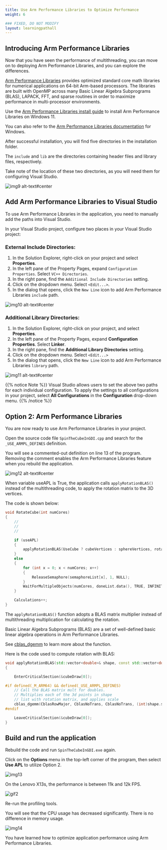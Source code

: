 ```yaml
---
title: Use Arm Performance Libraries to Optimize Performance
weight: 6

### FIXED, DO NOT MODIFY
layout: learningpathall
---
```


## Introducing Arm Performance Libraries

Now that you have seen the performance of multithreading, you can move on to deploying Arm Performance Libraries, and you can explore the differences. 

[Arm Performance Libraries](https://developer.arm.com/Tools%20and%20Software/Arm%20Performance%20Libraries) provides optimized standard core math libraries for numerical applications on 64-bit Arm-based processors. The libraries are built with OpenMP across many Basic Linear Algebra Subprograms (BLAS), LAPACK, FFT, and sparse routines in order to maximize performance in multi-processor environments.

Use the [Arm Performance Libraries install guide](/install-guides/armpl/) to install Arm Performance Libraries on Windows 11. 

You can also refer to the [Arm Performance Libraries documentation](https://developer.arm.com/documentation/109361/latest/) for Windows. 

After successful installation, you will find five directories in the installation folder. 

The `include` and `lib` are the directories containing header files and library files, respectively. 

Take note of the location of these two directories, as you will need them for configuring Visual Studio.

 ![img9 alt-text#center](./figures/apl_directory.png "Figure 9: Arm Performance Libraries Directory.")

## Add Arm Performance Libraries to Visual Studio

To use Arm Performance Libraries in the application, you need to manually add the paths into Visual Studio.

In your Visual Studio project, configure two places  in your Visual Studio project:

### External Include Directories:

1. In the Solution Explorer, right-click on your project and select **Properties**. 
2. In the left pane of the Property Pages, expand `Configuration Properties`. Select `VC++ Directories`.
3. In the right pane, find the `Additional Include Directories` setting.
4. Click on the dropdown menu. Select `<Edit...>`.
5. In the dialog that opens, click the `New Line` icon to add Arm Performance Libraries `include` path.

![img10 alt-text#center](./figures/ext_include.png "Figure 10: External Include Directories.")
 
### Additional Library Directories:

1. In the Solution Explorer, right-click on your project, and select **Properties**. 
2. In the left pane of the Property Pages, expand **Configuration Properties**. Select **Linker**.
3. In the right pane, find the **Additional Library Directories** setting.
4. Click on the dropdown menu. Select `<Edit...>`
5. In the dialog that opens, click the `New Line` icon to add Arm Performance Libraries `library` path.

![img11 alt-text#center](./figures/linker_lib.png "Figure 11: Linker Library.")


{{% notice Note %}}
Visual Studio allows users to set the above two paths for each individual configuration. To apply the settings to all configurations in your project, select **All Configurations** in the **Configuration** drop-down menu.
{{% /notice %}}


## Option 2: Arm Performance Libraries

You are now ready to use Arm Performance Libraries in your project.

Open the source code file `SpinTheCubeInGDI.cpp` and search for the `_USE_ARMPL_DEFINES` definition.

You will see a commented-out definition on line 13 of the program. Removing the comment enables the Arm Performance Libraries feature when you rebuild the application.

 ![img12 alt-text#center](./figures/apl_define.png "Figure 12: Arm Performance Libraries Definition.")


When variable useAPL is True, the application calls `applyRotationBLAS()` instead of the multithreading code, to apply the rotation matrix to the 3D vertices.

The code is shown below:

```c++
void RotateCube(int numCores)
{
    // 
    //
    //

    if (useAPL)
    {
        applyRotationBLAS(UseCube ? cubeVertices : sphereVertices, rotationInX);
    }
    else
    {
        for (int x = 0; x < numCores; x++)
        {
            ReleaseSemaphore(semaphoreList[x], 1, NULL);
        }
        WaitForMultipleObjects(numCores, doneList.data(), TRUE, INFINITE);
    }

    Calculations++;
}
```

The `applyRotationBLAS()` function adopts a BLAS matrix multiplier instead of multithreading multiplication for calculating the rotation.

Basic Linear Algebra Subprograms (BLAS) are a set of well-defined basic linear algebra operations in Arm Performance Libraries.

See [cblas_dgemm](https://developer.arm.com/documentation/101004/2410/BLAS-Basic-Linear-Algebra-Subprograms/CBLAS-functions/cblas-dgemm?lang=en) to learn more about the function.

Here is the code used to compute rotation with BLAS:

```c++
void applyRotationBLAS(std::vector<double>& shape, const std::vector<double>& rotMatrix)
{

    EnterCriticalSection(&cubeDraw[0]);

#if defined(_M_ARM64) && defined(_USE_ARMPL_DEFINES)
    // Call the BLAS matrix mult for doubles. 
    // Multiplies each of the 3d points in shape 
    // list with rotation matrix, and applies scale
    cblas_dgemm(CblasRowMajor, CblasNoTrans, CblasNoTrans, (int)shape.size() / 3, 3, 3, scale, shape.data(), 3, rotMatrix.data(), 3, 0.0, drawSphereVertecies.data(), 3);
#endif

    LeaveCriticalSection(&cubeDraw[0]);
}
```

## Build and run the application

Rebuild the code and run `SpinTheCubeInGDI.exe` again.

Click on the **Options** menu in the top-left corner of the program, then select **Use APL** to utilize Option 2.

 ![img13](./figures/use_apl.png)

On the Lenovo X13s, the performance is between 11k and 12k FPS.

![gif2](./figures/apl_enable.gif)

Re-run the profiling tools. 

You will see that the CPU usage has decreased significantly. There is no difference in memory usage.

 ![img14](./figures/apl_on_cpu_mem_usage.png)


You have learned how to optimize application performance using Arm Performance Libraries.
